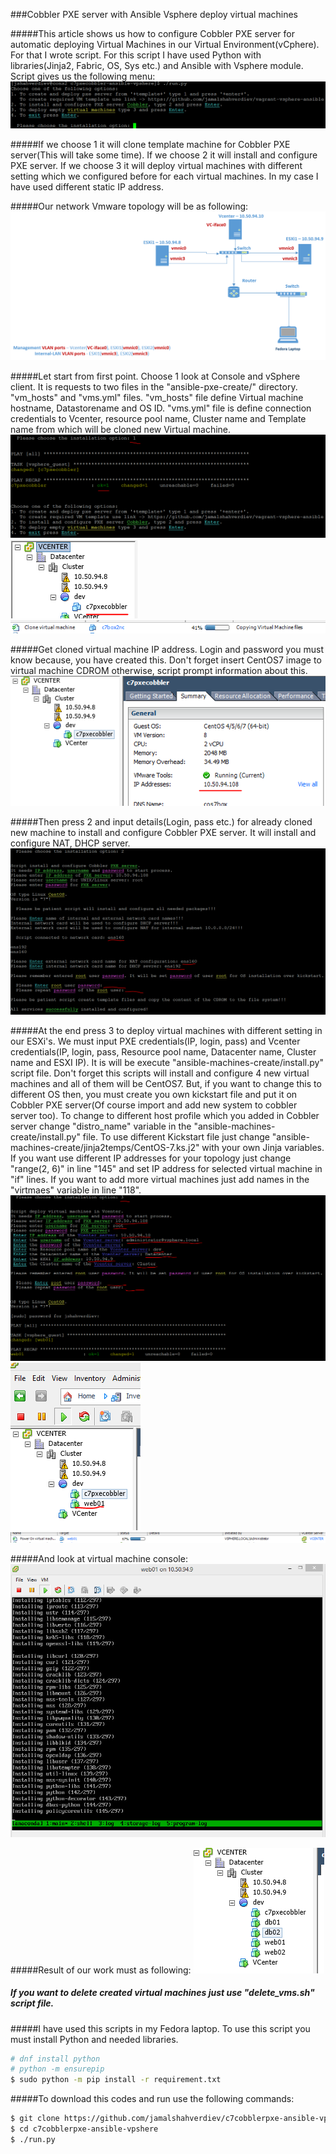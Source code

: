 ###Cobbler PXE server with Ansible Vsphere deploy virtual machines

#####This article shows us how to configure Cobbler PXE server for automatic deploying Virtual Machines in our Virtual Environment(vCphere). For that I wrote script. For this script I have used Python with libraries(Jinja2, Fabric, OS, Sys etc.) and Ansible with Vsphere module. Script gives us the following menu:
![run script](images/run.png)

#####If we choose 1 it will clone template machine for Cobbler PXE server(This will take some time). If we choose 2 it will install and configure PXE server. If we choose 3 it will deploy virtual machines with different setting which we configured before for each virtual machines. In my case I have used different static IP address. 

#####Our network Vmware topology will be as following:
![Vcenter topology](images/topology.png)

#####Let start from first point. Choose 1 look at Console and vSphere client. It is requests to two files in the "ansible-pxe-create/" directory. "vm_hosts" and "vms.yml" files. "vm_hosts" file define Virtual machine hostname, Datastorename and OS ID. "vms.yml" file is define connection credentials to Vcenter, resource pool name, Cluster name and Template name from which will be cloned new Virtual machine.
![Option-1](images/option-1.png)
![Option-1-result1](images/option-1-result1.png)
![Option-1-result2](images/option-1-result2.png)

#####Get cloned virtual machine IP address. Login and password you must know because, you have created this. Don't forget insert CentOS7 image to virtual machine CDROM otherwise, script prompt information about this.
![PXEserverIP](images/pxecobblerIP.png)

#####Then press 2 and input details(Login, pass etc.) for already cloned new machine to install and configure Cobbler PXE server. It will install and configure NAT, DHCP server.
![Option-2](images/opntion-2.png)

#####At the end press 3 to deploy virtual machines with different setting in our ESXi's. We must input PXE credentials(IP, login, pass) and Vcenter credentials(IP, login, pass, Resource pool name, Datacenter name, Cluster name and ESXI IP). It is will be execute "ansible-machines-create/install.py" script file. Don't forget this scripts will install and configure 4 new virtual machines and all of them will be CentOS7. But, if you want to change this to different OS then, you must create you own kickstart file and put it on Cobbler PXE server(Of course import and add new system to cobbler server too). To change to different host profile which you added in Cobbler server change "distro_name" variable in the "ansible-machines-create/install.py" file. To use different Kickstart file just change "ansible-machines-create/jinja2temps/CentOS-7.ks.j2" with your own Jinja variables. If you want use different IP addresses for your topology just change "range(2, 6)" in line "145" and set IP address for selected virtual machine in "if" lines. If you want to add more virtual machines just add names in the "virtmaes" variable in line "118".
![Option-3](images/option-3.png)
![Option-3-result1](images/option-3-result1.png)
![Option-3-result2](images/option3-result2.png)

#####And look at virtual machine console:
![Option-3-result3](images/option3-result3.png)

#####Result of our work must as following:
![End result](images/result-of-the-work.png)

##### If you want to delete created virtual machines just use "delete_vms.sh" script file.

#####I have used this scripts in my Fedora laptop. To use this script you must install Python and needed libraries. 
```sh
# dnf install python
# python -m ensurepip
$ sudo python -m pip install -r requirement.txt
```

#####To download this codes and run use the following commands:
```sh
$ git clone https://github.com/jamalshahverdiev/c7cobblerpxe-ansible-vpshere.git
$ cd c7cobblerpxe-ansible-vpshere
$ ./run.py
```
